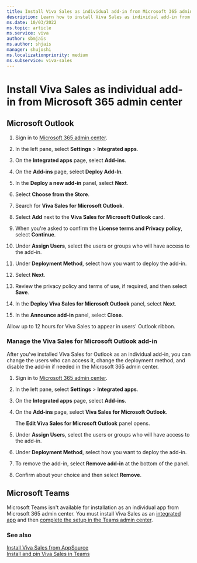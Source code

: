 ```yaml
---
title: Install Viva Sales as individual add-in from Microsoft 365 admin center
description: Learn how to install Viva Sales as individual add-in from Microsoft 365 admin center
ms.date: 10/03/2022
ms.topic: article
ms.service: viva
author: sbmjais
ms.author: shjais
manager: shujoshi
ms.localizationpriority: medium
ms.subservice: viva-sales
---
```


# Install Viva Sales as individual add-in from Microsoft 365 admin center

## Microsoft Outlook

1.  Sign in to [Microsoft 365 admin center](https://admin.microsoft.com/).

2.  In the left pane, select **Settings** &gt; **Integrated apps**.

3. On the **Integrated apps** page, select **Add-ins**.

1. On the **Add-ins** page, select **Deploy Add-In**.

1. In the **Deploy a new add-in** panel, select **Next**.

1. Select **Choose from the Store**.

1. Search for **Viva Sales for Microsoft Outlook**.

1. Select **Add** next to the **Viva Sales for Microsoft Outlook** card.

1. When you're asked to confirm the **License terms and Privacy policy**, select **Continue**.

1. Under **Assign Users**, select the users or groups who will have access to the add-in.

1. Under **Deployment Method**, select how you want to deploy the add-in.

1. Select **Next**.

1. Review the privacy policy and terms of use, if required, and then select **Save**.

1. In the **Deploy Viva Sales for Microsoft Outlook** panel, select **Next**.

1. In the **Announce add-in** panel, select **Close**.

Allow up to 12 hours for Viva Sales to appear in users' Outlook ribbon.

### Manage the Viva Sales for Microsoft Outlook add-in

After you've installed Viva Sales for Outlook as an individual add-in, you can change the users who can access it, change the deployment method, and disable the add-in if needed in the Microsoft 365 admin center.

1.  Sign in to [Microsoft 365 admin center](https://admin.microsoft.com/).

2.  In the left pane, select **Settings** &gt; **Integrated apps**.

3. On the **Integrated apps** page, select **Add-ins**.

4.  On the **Add-ins** page, select **Viva Sales for Microsoft Outlook**.

    The **Edit Viva Sales for Microsoft Outlook** panel opens.

5. Under **Assign Users**, select the users or groups who will have access to the add-in.

6. Under **Deployment Method**, select how you want to deploy the add-in.

7. To remove the add-in, select **Remove add-in** at the bottom of the panel.

8. Confirm about your choice and then select **Remove**.

## Microsoft Teams

Microsoft Teams isn't available for installation as an individual app from Microsoft 365 admin center. You must install Viva Sales as an [integrated app](install-viva-sales-as-an-integrated-app.md) and then [complete the setup in the Teams admin center](install-pin-viva-sales-teams.md).

### See also

[Install Viva Sales from AppSource](install-viva-sales-individual-add-in-appsource.md)<br>
[Install and pin Viva Sales in Teams](install-pin-viva-sales-teams.md)